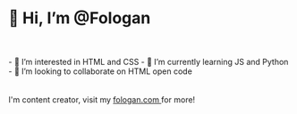 <h1>👋 Hi, I’m @Fologan </h1><br><br>
- 👀 I’m interested in HTML and CSS
- 🌱 I’m currently learning JS and Python
- 💞️ I’m looking to collaborate on HTML open code
<br><br><br>
I'm content creator, visit my <a href="https://www.fologan.com"> fologan.com </a> for more!

<!---
Fologan/Fologan is a ✨ special ✨ repository because its `README.md` (this file) appears on your GitHub profile.
You can click the Preview link to take a look at your changes.
--->
